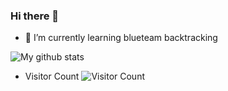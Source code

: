 ### Hi there 👋

- 🌱 I’m currently learning blueteam backtracking

<img src="https://github-readme-stats.vercel.app/api?username=Lucifer1993&show_icons=true&theme=dracula&include_all_commits=true&count_private=true&layout=compact" alt="My github stats"/>

- Visitor Count
![Visitor Count](https://profile-counter.glitch.me/Lucifer1993/count.svg)
